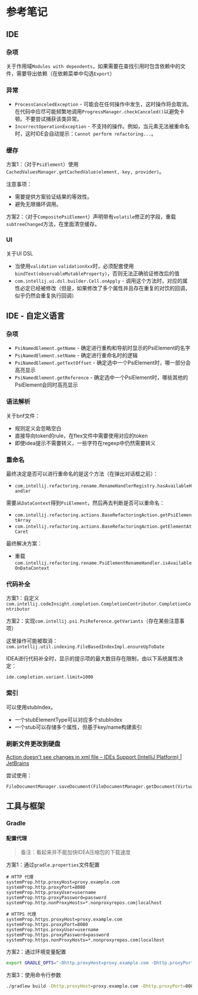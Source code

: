 # 参考笔记

## IDE

### 杂项

关于作用域`Modules with dependents`，如果需要在查找引用时包含依赖中的文件，需要导出依赖（在依赖菜单中勾选`Export`）

### 异常

* `ProcessCanceledException` - 可能会在任何操作中发生，这时操作将会取消。在代码中应尽可能频繁地调用`ProgressManager.checkCanceled()`以避免卡顿。不要尝试捕获该类异常。
* `IncorrectOperationException` - 不支持的操作。例如，当元素无法被重命名时，这时IDE会自动提示：`Cannot perform refactoring...`。

### 缓存

方案1：（对于`PsiElement`）使用`CachedValuesManager.getCachedValue(element, key, provider)`。

注意事项：

* 需要提供方案验证结果的等效性。
* 避免无限循环调用。

方案2：（对于`CompositePsiElement`）声明带有`volatile`修正的字段，重载`subtreeChanged`方法，在里面清空缓存。

### UI

关于UI DSL

* 当使用`validation` `validationXxx`时，必须配套使用`bindText(observableMutableProperty)`，否则无法正确验证修改后的值
* `com.intellij.ui.dsl.builder.Cell.onApply` - 调用这个方法时，对应的属性必定已经被修改（但是，如果修改了多个属性并且存在重复的对饮的回调，似乎仍然会重复执行回调）

## IDE - 自定义语言

### 杂项

* `PsiNamedElement.getName` - 确定进行重构和导航时显示的PsiElement的名字
* `PsiNamedElement.setName` - 确定进行重命名时的逻辑
* `PsiNamedElement.getTextOffset` - 确定选中一个PsiElement时，哪一部分会高亮显示
* `PsiNamedElement.getReference` - 确定选中一个PsiElement时，哪些其他的PsiElement会同时高亮显示

### 语法解析

关于bnf文件：

* 规则定义会忽略空白
* 直接导向token的rule，在flex文件中需要使用对应的token
* 即使idea提示不需要转义，一些字符在regexp中仍然需要转义

### 重命名

最终决定是否可以进行重命名的是这个方法（在弹出对话框之前）：

* `com.intellij.refactoring.rename.RenameHandlerRegistry.hasAvailableHandler`

需要从`DataContext`得到`PsiElement`，然后再去判断是否可以重命名：

* `com.intellij.refactoring.actions.BaseRefactoringAction.getPsiElementArray`
* `com.intellij.refactoring.actions.BaseRefactoringAction.getElementAtCaret`

最终解决方案：

* 重载`com.intellij.refactoring.rename.PsiElementRenameHandler.isAvailableOnDataContext`

### 代码补全

方案1：自定义`com.intellij.codeInsight.completion.CompletionContributor.CompletionContributor`

方案2：实现`com.intellij.psi.PsiReference.getVariants`（存在某些注意事项）

这里操作可能被取消：`com.intellij.util.indexing.FileBasedIndexImpl.ensureUpToDate`

IDEA进行代码补全时，显示的提示项的最大数目存在限制，由以下系统属性决定：

```
ide.completion.variant.limit=1000
```

### 索引

可以使用stubIndex。

* 一个stubElementType可以对应多个stubIndex
* 一个stub可以存储多个属性，但基于key/name构建索引

### 刷新文件更改到硬盘

[Action doesn't see changes in xml file – IDEs Support (IntelliJ Platform) | JetBrains](https://intellij-support.jetbrains.com/hc/en-us/community/posts/206791625-Action-doesn-t-see-changes-in-xml-file)

尝试使用：

```
FileDocumentManager.saveDocument(FileDocumentManager.getDocument(VirtualFile))
```

## 工具与框架

### Gradle

#### 配置代理

> 备注：看起来并不能加快IDEA压缩包的下载速度

方案1：通过`gradle.properties`文件配置

```properties
# HTTP 代理
systemProp.http.proxyHost=proxy.example.com
systemProp.http.proxyPort=8080
systemProp.http.proxyUser=username
systemProp.http.proxyPassword=password
systemProp.http.nonProxyHosts=*.nonproxyrepos.com|localhost

# HTTPS 代理
systemProp.https.proxyHost=proxy.example.com
systemProp.https.proxyPort=8080
systemProp.https.proxyUser=username
systemProp.https.proxyPassword=password
systemProp.https.nonProxyHosts=*.nonproxyrepos.com|localhost
```

方案2：通过环境变量配置

```bash
export GRADLE_OPTS="-Dhttp.proxyHost=proxy.example.com -Dhttp.proxyPort=8080 -Dhttps.proxyHost=proxy.example.com -Dhttps.proxyPort=8080"
```

方案3：使用命令行参数

```bash
./gradlew build -Dhttp.proxyHost=proxy.example.com -Dhttp.proxyPort=8080 -Dhttps.proxyHost=proxy.example.com -Dhttps.proxyPort=8080
```